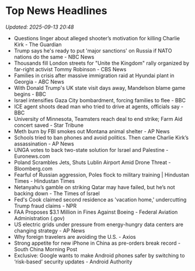 # Top News Headlines

_Updated: 2025-09-13 20:48_

- Questions linger about alleged shooter’s motivation for killing Charlie Kirk - The Guardian
- Trump says he's ready to put 'major sanctions' on Russia if NATO nations do the same - NBC News
- Thousands fill London streets for "Unite the Kingdom" rally organized by far-right activist Tommy Robinson - CBS News
- Families in crisis after massive immigration raid at Hyundai plant in Georgia - ABC News
- With Donald Trump's UK state visit days away, Mandelson blame game begins - BBC
- Israel intensifies Gaza City bombardment, forcing families to flee - BBC
- ICE agent shoots dead man who tried to drive at agents, officials say - BBC
- University of Minnesota, Teamsters reach deal to end strike; Farm Aid concert saved - Star Tribune
- Meth burn by FBI smokes out Montana animal shelter - AP News
- Schools tried to ban phones and avoid politics. Then came Charlie Kirk’s assassination - AP News
- UNGA votes to back two-state solution for Israel and Palestine - Euronews.com
- Poland Scrambles Jets, Shuts Lublin Airport Amid Drone Threat - Bloomberg.com
- Fearful of Russian aggression, Poles flock to military training | Hindustan Times - Hindustan Times
- Netanyahu’s gamble on striking Qatar may have failed, but he’s not backing down - The Times of Israel
- Fed's Cook claimed second residence as 'vacation home,' undercutting Trump fraud claims - NPR
- FAA Proposes $3.1 Million in Fines Against Boeing - Federal Aviation Administration (.gov)
- US electric grids under pressure from energy-hungry data centers are changing strategy - AP News
- Why foreign travelers are avoiding the U.S. - Axios
- Strong appetite for new iPhone in China as pre-orders break record - South China Morning Post
- Exclusive: Google wants to make Android phones safer by switching to ‘risk-based’ security updates - Android Authority